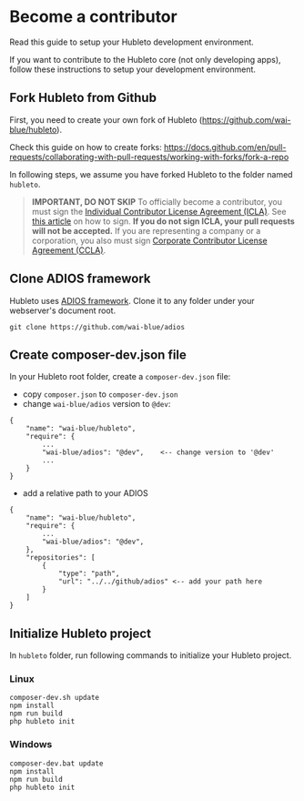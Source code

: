 # Become a contributor

Read this guide to setup your Hubleto development environment.

If you want to contribute to the Hubleto core (not only developing apps), follow these instructions to setup your development environment.

## Fork Hubleto from Github

First, you need to create your own fork of Hubleto (https://github.com/wai-blue/hubleto).

Check this guide on how to create forks: https://docs.github.com/en/pull-requests/collaborating-with-pull-requests/working-with-forks/fork-a-repo

In following steps, we assume you have forked Hubleto to the folder named `hubleto`.

> **IMPORTANT, DO NOT SKIP** To officially become a contributor, you must sign the [Individual Contributor License Agreement (ICLA)](licenses/contributor/individual). See [this article](licenses/contributor/individual) on how to sign. **If you do not sign ICLA, your pull requests will not be accepted.**
> If you are representing a company or a corporation, you also must sign [Corporate Contributor License Agreement (CCLA)](licenses/contributor/corporate).

## Clone ADIOS framework

Hubleto uses [ADIOS framework](https://github.com/wai-blue/adios). Clone it to any folder under your webserver's document root.

```
git clone https://github.com/wai-blue/adios
```

## Create composer-dev.json file

In your Hubleto root folder, create a `composer-dev.json` file:

  * copy `composer.json` to `composer-dev.json`
  * change `wai-blue/adios` version to `@dev`:

```
{
    "name": "wai-blue/hubleto",
    "require": {
        ...
        "wai-blue/adios": "@dev",    <-- change version to '@dev'
        ...
    }
}
```

  * add a relative path to your ADIOS

```
{
    "name": "wai-blue/hubleto",
    "require": {
        ...
        "wai-blue/adios": "@dev",
    },
    "repositories": [
        {
            "type": "path",
            "url": "../../github/adios" <-- add your path here
        }
    ]
}
```

## Initialize Hubleto project

In `hubleto` folder, run following commands to initialize your Hubleto project.

### Linux

```
composer-dev.sh update
npm install
npm run build
php hubleto init
```

### Windows

```
composer-dev.bat update
npm install
npm run build
php hubleto init
```